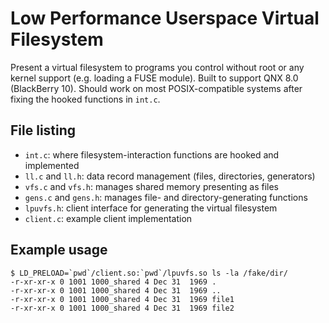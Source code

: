 # Low Performance Userspace Virtual Filesystem

Present a virtual filesystem to programs you control without root or any kernel support (e.g. loading a FUSE module). Built to support QNX 8.0 (BlackBerry 10). Should work on most POSIX-compatible systems after fixing the hooked functions in `int.c`.

## File listing

- `int.c`: where filesystem-interaction functions are hooked and implemented
- `ll.c` and `ll.h`: data record management (files, directories, generators)
- `vfs.c` and `vfs.h`: manages shared memory presenting as files
- `gens.c` and `gens.h`: manages file- and directory-generating functions
- `lpuvfs.h`: client interface for generating the virtual filesystem
- `client.c`: example client implementation

## Example usage

	$ LD_PRELOAD=`pwd`/client.so:`pwd`/lpuvfs.so ls -la /fake/dir/
	-r-xr-xr-x 0 1001 1000_shared 4 Dec 31  1969 .
	-r-xr-xr-x 0 1001 1000_shared 4 Dec 31  1969 ..
	-r-xr-xr-x 0 1001 1000_shared 4 Dec 31  1969 file1
	-r-xr-xr-x 0 1001 1000_shared 4 Dec 31  1969 file2
